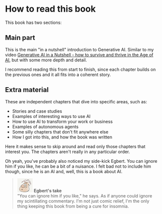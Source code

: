 # How to read this book

This book has two sections:

## Main part

This is the main "in a nutshell" introduction to Generative AI. Similar to my video [Generative AI in a Nutshell - how to survive and thrive in the Age of AI](https://www.youtube.com/watch?v=2IK3DFHRFfw), but with some more depth and detail.

I recommend reading this from start to finish, since each chapter builds on the previous ones and it all fits into a coherent story.

## Extra material

These are independent chapters that dive into specific areas, such as:

- Stories and case studies
- Examples of interesting ways to use AI
- How to use AI to transform your work or business
- Examples of autonomous agents
- Some silly chapters that don't fit anywhere else
- How I got into this, and how the book was written

Here it makes sense to skip around and read only those chapters that interest you.
The chapters aren't really in any particular order.

Oh yeah, you've probably also noticed my side-kick Egbert. You can ignore him if you like, he can be a bit of a nuisance. I felt bad not to include him though, since he is an AI and, well, this is a book about AI.

> ![alt text](.gitbook/assets/egbert-small.png) **Egbert's take**  
> "You can ignore him if you like," he says. As if anyone could ignore my scintillating commentary. I'm not just comic relief, I'm the only thing keeping this book from being a cure for insomnia.
